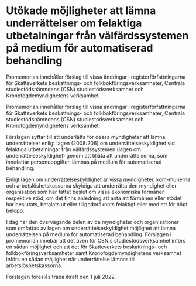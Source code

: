 # Utökade möjligheter att lämna underrättelser om felaktiga utbetalningar från välfärdssystemen på medium för automatiserad behandling

Promemorian innehåller förslag till vissa ändringar i registerförfattningarna för Skatteverkets beskattnings- och folkbokföringsverksamheter, Centrala studiestödsnämndens (CSN) studiestödsverksamhet och Kronofogdemyndighetens verksamhet.

Promemorian innehåller förslag till vissa ändringar i registerförfattningarna för Skatteverkets beskattnings- och folkbokföringsverksamheter, Centrala studiestödsnämndens (CSN) studiestödsverksamhet och Kronofogdemyndighetens verksamhet.

Förslagen syftar till att underlätta för dessa myndigheter att lämna underrättelser enligt lagen (2008:206) om underrättelseskyldighet vid felaktiga utbetalningar från välfärdssystemen (lagen om underrättelseskyldighet) genom att tillåta att underrättelserna, som innefattar personuppgifter, lämnas på medium för automatiserad behandling.

Enligt lagen om underrättelseskyldighet är vissa myndigheter, kom-munerna och arbetslöshetskassorna skyldiga att underrätta den myndighet eller organisation som har fattat beslut om vissa ekonomiska förmåner respektive stöd, om det finns anledning att anta att förmånen eller stödet har beslutats, betalats ut eller tillgodoräknats felaktigt eller med ett för högt belopp.

I dag har den övervägande delen av de myndigheter och organisationer som omfattas av lagen om underrättelseskyldighet möjlighet att lämna underrättelsen på medium för automatiserad behandling. Förslagen i promemorian innebär att det även för CSN:s studiestödsverksamhet införs en sådan möjlighet och att det för Skatteverkets beskattnings- och folkbokföringsverksamheter samt Kronofogdemyndighetens verksamhet införs en sådan möjlighet när underrättelse lämnas till arbetslöshetskassorna.

Förslagen föreslås träda ikraft den 1 juli 2022.
